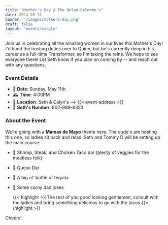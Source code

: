 ```yaml
---
title: "Mother's Day @ The Dolan-Delorme's"
date: 2024-05-12
banner: '/images/mothers-day.png'
draft: false
layout: 'events/single'
---
```


Join us in celebrating all the amazing women in our lives this Mother's Day! I'd hand the hosting duties over to Quinn, but he's currently deep in his career as a full-time Transformer, so I'm taking the reins. We hope to see everyone there! Let Seth know if you plan on coming by -- and reach out with any questions.

### Event Details

- 📆 **Date**: Sunday, May 11th
- 🕰️ **Time**: 4:00PM
- 📍 **Location**: Seth & Calyn's --> {{< event-address >}}
- 📱 **Seth's Number**: 802-989-6323

### About the Event

We're going with a **Mamas de Mayo** theme here. The dude's are hosting this one, so ladies sit back and relax. Seth and Tommy D will be setting up the main course:

- 🌮 Shrimp, Steak, and Chicken Taco bar (plenty of veggies for the meatless folk)
- 🧀 Queso Dip
- 🍹 A big ol' bottle of tequila.
- 👴 Some corny dad jokes

  {{< highlight >}}The rest of you good looking gentlemen, consult with the ladies and bring something delicious to go with the tacos.{{< /highlight >}}

Cheers!
